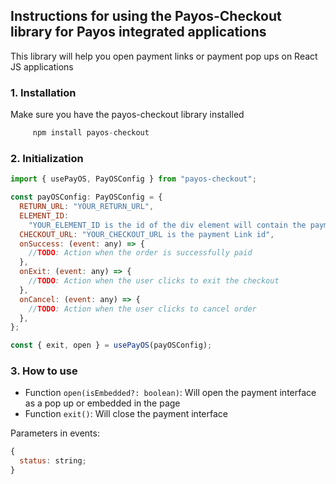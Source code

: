 ## Instructions for using the Payos-Checkout library for Payos integrated applications

This library will help you open payment links or payment pop ups on React JS applications

### 1. Installation

Make sure you have the payos-checkout library installed

```js
     npm install payos-checkout
```

### 2. Initialization

```js
import { usePayOS, PayOSConfig } from "payos-checkout";

const payOSConfig: PayOSConfig = {
  RETURN_URL: "YOUR_RETURN_URL",
  ELEMENT_ID:
    "YOUR_ELEMENT_ID is the id of the div element will contain the payment interface",
  CHECKOUT_URL: "YOUR_CHECKOUT_URL is the payment Link id",
  onSuccess: (event: any) => {
    //TODO: Action when the order is successfully paid
  },
  onExit: (event: any) => {
    //TODO: Action when the user clicks to exit the checkout
  },
  onCancel: (event: any) => {
    //TODO: Action when the user clicks to cancel order
  },
};

const { exit, open } = usePayOS(payOSConfig);
```

### 3. How to use

- Function `open(isEmbedded?: boolean)`: Will open the payment interface as a pop up or embedded in the page
- Function `exit()`: Will close the payment interface

Parameters in events:

```js
{
  status: string;
}
```
